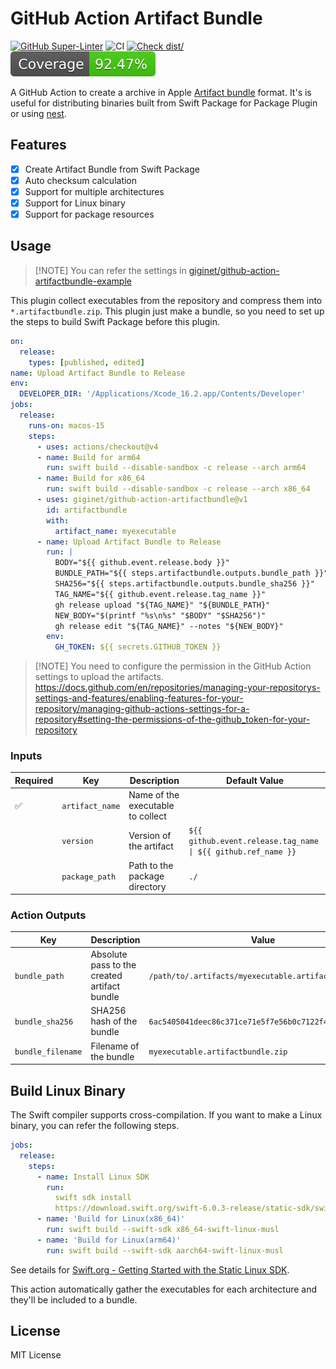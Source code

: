# GitHub Action Artifact Bundle

[![GitHub Super-Linter](https://github.com/actions/typescript-action/actions/workflows/linter.yml/badge.svg)](https://github.com/super-linter/super-linter)
![CI](https://github.com/actions/typescript-action/actions/workflows/ci.yml/badge.svg)
[![Check dist/](https://github.com/actions/typescript-action/actions/workflows/check-dist.yml/badge.svg)](https://github.com/actions/typescript-action/actions/workflows/check-dist.yml)
[![Coverage](./badges/coverage.svg)](./badges/coverage.svg)

A GitHub Action to create a archive in Apple
[Artifact bundle](https://github.com/swiftlang/swift-evolution/blob/main/proposals/0305-swiftpm-binary-target-improvements.md#artifact-bundle)
format. It's is useful for distributing binaries built from Swift Package for
Package Plugin or using [nest](https://github.com/mtj0928/nest).

## Features

- [x] Create Artifact Bundle from Swift Package
- [x] Auto checksum calculation
- [x] Support for multiple architectures
- [x] Support for Linux binary
- [x] Support for package resources

## Usage

> [!NOTE] You can refer the settings in
> [giginet/github-action-artifactbundle-example](https://github.com/giginet/github-action-artifactbundle-example)

This plugin collect executables from the repository and compress them into
`*.artifactbundle.zip`. This plugin just make a bundle, so you need to set up
the steps to build Swift Package before this plugin.

```yaml
on:
  release:
    types: [published, edited]
name: Upload Artifact Bundle to Release
env:
  DEVELOPER_DIR: '/Applications/Xcode_16.2.app/Contents/Developer'
jobs:
  release:
    runs-on: macos-15
    steps:
      - uses: actions/checkout@v4
      - name: Build for arm64
        run: swift build --disable-sandbox -c release --arch arm64
      - name: Build for x86_64
        run: swift build --disable-sandbox -c release --arch x86_64
      - uses: giginet/github-action-artifactbundle@v1
        id: artifactbundle
        with:
          artifact_name: myexecutable
      - name: Upload Artifact Bundle to Release
        run: |
          BODY="${{ github.event.release.body }}"
          BUNDLE_PATH="${{ steps.artifactbundle.outputs.bundle_path }}"
          SHA256="${{ steps.artifactbundle.outputs.bundle_sha256 }}"
          TAG_NAME="${{ github.event.release.tag_name }}"
          gh release upload "${TAG_NAME}" "${BUNDLE_PATH}"
          NEW_BODY="$(printf "%s\n%s" "$BODY" "$SHA256")"
          gh release edit "${TAG_NAME}" --notes "${NEW_BODY}"
        env:
          GH_TOKEN: ${{ secrets.GITHUB_TOKEN }}
```

> [!NOTE] You need to configure the permission in the GitHub Action settings to
> upload the artifacts.
> https://docs.github.com/en/repositories/managing-your-repositorys-settings-and-features/enabling-features-for-your-repository/managing-github-actions-settings-for-a-repository#setting-the-permissions-of-the-github_token-for-your-repository

### Inputs

| Required | Key             | Description                       | Default Value                                                 |
| -------- | --------------- | --------------------------------- | ------------------------------------------------------------- |
| ✅       | `artifact_name` | Name of the executable to collect |                                                               |
|          | `version`       | Version of the artifact           | `${{ github.event.release.tag_name \| ${{ github.ref_name }}` |
|          | `package_path`  | Path to the package directory     | `./`                                                          |

### Action Outputs

| Key               | Description                                  | Value                                                 |
| ----------------- | -------------------------------------------- | ----------------------------------------------------- |
| `bundle_path`     | Absolute pass to the created artifact bundle | `/path/to/.artifacts/myexecutable.artifactbundle.zip` |
| `bundle_sha256`   | SHA256 hash of the bundle                    | `6ac5405041deec86c371ce71e5f7e56b0c7122f4`            |
| `bundle_filename` | Filename of the bundle                       | `myexecutable.artifactbundle.zip`                     |

## Build Linux Binary

The Swift compiler supports cross-compilation. If you want to make a Linux
binary, you can refer the following steps.

```yaml
jobs:
  release:
    steps:
      - name: Install Linux SDK
        run:
          swift sdk install
          https://download.swift.org/swift-6.0.3-release/static-sdk/swift-6.0.3-RELEASE/swift-6.0.3-RELEASE_static-linux-0.0.1.artifactbundle.tar.gz
      - name: 'Build for Linux(x86_64)'
        run: swift build --swift-sdk x86_64-swift-linux-musl
      - name: 'Build for Linux(arm64)'
        run: swift build --swift-sdk aarch64-swift-linux-musl
```

See details for
[Swift.org - Getting Started with the Static Linux SDK](https://www.swift.org/documentation/articles/static-linux-getting-started.html).

This action automatically gather the executables for each architecture and
they'll be included to a bundle.

## License

MIT License

